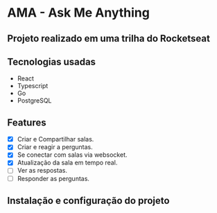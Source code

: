# AMA - Ask Me Anything

## Projeto realizado em uma trilha do Rocketseat

## Tecnologias usadas

- React
- Typescript
- Go
- PostgreSQL

## Features

- [x] Criar e Compartilhar salas.
- [x] Criar e reagir a perguntas.
- [x] Se conectar com salas via websocket.
- [X] Atualização da sala em tempo real.
- [ ] Ver as respostas.
- [ ] Responder as perguntas.

## Instalação e configuração do projeto
